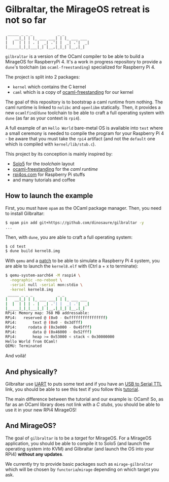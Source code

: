 # Gilbraltar, the MirageOS retreat is not so far

```
 _____ _ _ _           _ _           
|   __|_| | |_ ___ ___| | |_ ___ ___ 
|  |  | | | . |  _| .'| |  _| .'|  _|
|_____|_|_|___|_| |__,|_|_| |__,|_|  

```

`gilbraltar` is a version of the OCaml compiler to be able to build a MirageOS
for RaspberryPi 4. It's a work in progress repository to provide a `dune`'s 
toolchain (as `ocaml-freestanding`) specialized for Raspberry Pi 4.

The project is split into 2 packages:
- `kernel` which contains the C kernel
- `caml` which is a copy of [ocaml-freestanding][] for our kernel

The goal of this repository is to bootstrap a caml runtime from nothing. The
caml runtime is linked to `nolibc` and `openlibm` statically. Then, it provides
a new `ocamlfind`/`dune` toolchain to be able to craft a full operating system
with `dune` (as far as your context is `rpi4`).

A full example of an `Hello World` bare-metal OS is available into `test` where
a small ceremony is needed to compile the program for your Raspberry Pi 4 - be
aware that you must take the `rpi4` artifact (and not the `default` one which
is compiled with `kernel/lib/stub.c`).

This project by its conception is mainly inspired by:
- [Solo5][] for the _toolchain_ layout
- [ocaml-freestanding][] for the _caml runtime_
- [rpi4os.com][] for Raspberry Pi stuffs
- and many tutorials and coffee

## How to launch the example

First, you must have `opam` as the OCaml package manager. Then, you need to
install Gilbraltar:
```sh
$ opam pin add git+https://github.com/dinosaure/gilbraltar -y
...
```

Then, with `dune`, you are able to craft a full operating system:
```sh
$ cd test
$ dune build kernel8.img
```

With `qemu` and a [patch][] to be able to simulate a Raspberry Pi 4 system, you
are able to launch the `kernel8.elf` with (Ctrl a + x to terminate):
```sh
$ qemu-system-aarch64 -M raspi4 \
  -nographic -no-reboot \
  -serial null -serial mon:stdio \
  -kernel kernel8.img
 _____ _ _ _           _ _           
|   __|_| | |_ ___ ___| | |_ ___ ___ 
|  |  | | | . |  _| .'| |  _| .'|  _|
|_____|_|_|___|_| |__,|_|_| |__,|_|  
RPi4: Memory map: 768 MB addressable:
RPi4:   reserved @ (0x0 - 0xffffffffffffffff)
RPi4:       text @ (0x0 - 0x3dfff)
RPi4:     rodata @ (0x3e000 - 0x45fff)
RPi4:       data @ (0x46000 - 0x52fff)
RPi4:       heap >= 0x53000 < stack < 0x30000000
Hello World from OCaml!
QEMU: Terminated
```

And voilà!

## And physically?

Gilbraltar use [UART][] to puts some text and if you have an
[USB to Serial TTL][] link, you should be able to see this text if you follow
this [tutorial][].

The main difference between the tutorial and our example is: OCaml! So, as far
as an OCaml library does not link with a _C stubs_, you should be able to use
it in your new RPi4 MirageOS!

## And MirageOS?

The goal of `gilbraltar` is to be a _target_ for MirageOS. For a MirageOS
application, you should be able to compile it to Solo5 (and launch the
operating system into KVM) and Gilbraltar (and launch the OS into your RPi4)
**without any updates**.

We currently try to provide basic packages such as `mirage-gilbraltar` which
will be chosen by `functoria`/`mirage` depending on which target you ask.

[Solo5]: https://github.com/Solo5/solo5
[ocaml-freestanding]: https://github.com/mirage/ocaml-freestanding
[rpi4os.com]: https://rpi4os.com/
[UART]: https://en.wikipedia.org/wiki/Universal_asynchronous_receiver-transmitter
[USB to Serial TTL]: https://www.google.com/search?hl=en&q=USB%20to%20serial%20TTL
[patch]: https://gitlab.com/philmd/qemu.git#raspi4_wip
[tutorial]: https://www.rpi4os.com/part3-helloworld/#connecting-the-cable
